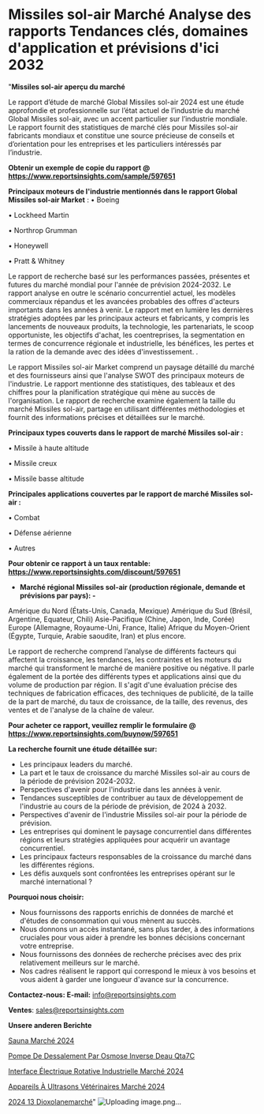 # Missiles sol-air Marché Analyse des rapports Tendances clés, domaines d'application et prévisions d'ici 2032

"<strong>Missiles sol-air aperçu du marché</strong>

Le rapport d’étude de marché Global Missiles sol-air 2024 est une étude approfondie et professionnelle sur l’état actuel de l’industrie du marché Global Missiles sol-air, avec un accent particulier sur l’industrie mondiale. Le rapport fournit des statistiques de marché clés pour Missiles sol-air fabricants mondiaux et constitue une source précieuse de conseils et d’orientation pour les entreprises et les particuliers intéressés par l’industrie.

<strong>Obtenir un exemple de copie du rapport @ <a href=https://www.reportsinsights.com/sample/597651>https://www.reportsinsights.com/sample/597651</a></strong>

<strong>Principaux moteurs de l'industrie mentionnés dans le rapport Global Missiles sol-air Market</strong> :
• Boeing

• Lockheed Martin

• Northrop Grumman

• Honeywell

• Pratt & Whitney

Le rapport de recherche basé sur les performances passées, présentes et futures du marché mondial pour l'année de prévision 2024-2032. Le rapport analyse en outre le scénario concurrentiel actuel, les modèles commerciaux répandus et les avancées probables des offres d'acteurs importants dans les années à venir. Le rapport met en lumière les dernières stratégies adoptées par les principaux acteurs et fabricants, y compris les lancements de nouveaux produits, la technologie, les partenariats, le scoop opportuniste, les objectifs d'achat, les coentreprises, la segmentation en termes de concurrence régionale et industrielle, les bénéfices, les pertes et la ration de la demande avec des idées d'investissement. .

Le rapport Missiles sol-air Market comprend un paysage détaillé du marché et des fournisseurs ainsi que l'analyse SWOT des principaux moteurs de l'industrie. Le rapport mentionne des statistiques, des tableaux et des chiffres pour la planification stratégique qui mène au succès de l'organisation. Le rapport de recherche examine également la taille du marché Missiles sol-air, partage en utilisant différentes méthodologies et fournit des informations précises et détaillées sur le marché.

<strong>Principaux types couverts dans le rapport de marché Missiles sol-air :</strong>

• Missile à haute altitude

• Missile creux

• Missile basse altitude

<strong>Principales applications couvertes par le rapport de marché Missiles sol-air :</strong>

• Combat

• Défense aérienne

• Autres

<strong>Pour obtenir ce rapport à un taux rentable: <a href=https://www.reportsinsights.com/discount/597651>https://www.reportsinsights.com/discount/597651</a></strong>
<ul>
  <li><strong>Marché régional Missiles sol-air (production régionale, demande et prévisions par pays): -</strong></li>
</ul>
Amérique du Nord (États-Unis, Canada, Mexique)
Amérique du Sud (Brésil, Argentine, Equateur, Chili)
Asie-Pacifique (Chine, Japon, Inde, Corée)
Europe (Allemagne, Royaume-Uni, France, Italie)
Afrique du Moyen-Orient (Égypte, Turquie, Arabie saoudite, Iran) et plus encore.

Le rapport de recherche comprend l’analyse de différents facteurs qui affectent la croissance, les tendances, les contraintes et les moteurs du marché qui transforment le marché de manière positive ou négative. Il parle également de la portée des différents types et applications ainsi que du volume de production par région. Il s'agit d'une évaluation précise des techniques de fabrication efficaces, des techniques de publicité, de la taille de la part de marché, du taux de croissance, de la taille, des revenus, des ventes et de l'analyse de la chaîne de valeur.

<strong>Pour acheter ce rapport, veuillez remplir le formulaire @   <a href=https://www.reportsinsights.com/buynow/597651>https://www.reportsinsights.com/buynow/597651</a></strong>

<strong>La recherche fournit une étude détaillée sur:</strong>
<ul>
  <li>Les principaux leaders du marché.</li>
  <li>La part et le taux de croissance du marché Missiles sol-air au cours de la période de prévision 2024-2032.</li>
  <li>Perspectives d'avenir pour l'industrie dans les années à venir.</li>
  <li>Tendances susceptibles de contribuer au taux de développement de l'industrie au cours de la période de prévision, de 2024 à 2032.</li>
  <li>Perspectives d'avenir de l'industrie Missiles sol-air pour la période de prévision.</li>
  <li>Les entreprises qui dominent le paysage concurrentiel dans différentes régions et leurs stratégies appliquées pour acquérir un avantage concurrentiel.</li>
  <li>Les principaux facteurs responsables de la croissance du marché dans les différentes régions.</li>
  <li>Les défis auxquels sont confrontées les entreprises opérant sur le marché international ?</li>
</ul>
<strong>Pourquoi nous choisir:</strong>
<ul>
  <li>Nous fournissons des rapports enrichis de données de marché et d'études de consommation qui vous mènent au succès.</li>
  <li>Nous donnons un accès instantané, sans plus tarder, à des informations cruciales pour vous aider à prendre les bonnes décisions concernant votre entreprise.</li>
  <li>Nous fournissons des données de recherche précises avec des prix relativement meilleurs sur le marché.</li>
  <li>Nos cadres réalisent le rapport qui correspond le mieux à vos besoins et vous aident à garder une longueur d'avance sur la concurrence.</li>
</ul>
<strong>Contactez-nous:
</strong><strong>E-mail:</strong> <a href=mailto:info@reportsinsights.com>info@reportsinsights.com</a>

<strong>Ventes</strong>: <a href=mailto:sales@reportsinsights.com>sales@reportsinsights.com</a>

<strong>Unsere anderen Berichte</strong>

<a href=https://www.linkedin.com/pulse/sauna-marché-analyse-approfondie-actuelle-ynztc/>Sauna Marché 2024</a>

<a href=https://www.linkedin.com/pulse/pompe-de-dessalement-par-osmose-inverse-deau-qta7c/>Pompe De Dessalement Par Osmose Inverse Deau Qta7C</a>

<a href=https://www.linkedin.com/pulse/interface-électrique-rotative-industrielle-marché-xehnc/>Interface Électrique Rotative Industrielle Marché 2024</a>

<a href=https://www.linkedin.com/pulse/appareils-à-ultrasons-vétérinaires-marché-5hahc/>Appareils À Ultrasons Vétérinaires Marché 2024</a>

<a href=https://www.linkedin.com/pulse/2024-13-dioxolanemarch%C3%A9-domaines-de-croissance-hjaqc/>2024 13 Dioxolanemarché</a>"
![Uploading image.png…]()
